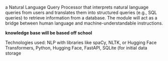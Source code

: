 a Natural Language Query Processor that interprets natural language queries from users and translates them into structured queries (e.g., SQL queries) to retrieve information from a database. The module will act as a bridge between human language and machine-understandable instructions.

**knowledge base will be based off school**

Technologies used: NLP with libraries like spaCy, NLTK, or Hugging Face Transformers,  Python, Hugging Face, FastAPI, SQLite (for initial data storage
